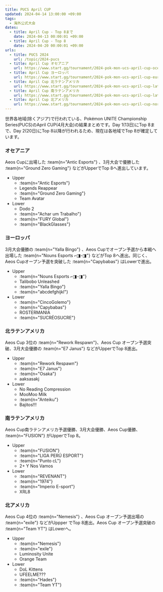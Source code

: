 ```yaml
---
title: PUCS April CUP
updated: 2024-04-14 13:00:00 +09:00
tags:
  - 海外公式大会
dates:
  - title: April Cup - Top 8まで
    date: 2024-04-13 00:00:01 +09:00
  - title: April Cup - Top 8
    date: 2024-04-20 00:00:01 +09:00
urls:
  - title: PUCS 2024
    url: /topic/2024-pucs
  - title: April Cup オセアニア
    url: https://www.start.gg/tournament/2024-pok-mon-ucs-april-cup-oceania/details
  - title: April Cup ヨーロッパ
    url: https://www.start.gg/tournament/2024-pok-mon-ucs-april-cup-europe/details
  - title: April Cup 北ラテンアメリカ
    url: https://www.start.gg/tournament/2024-pok-mon-ucs-april-cup-latin-america-north/details
  - title: April Cup 南ラテンアメリカ
    url: https://www.start.gg/tournament/2024-pok-mon-ucs-april-cup-latin-america-south/details
  - title: April Cup 北アメリカ
    url: https://www.start.gg/tournament/2024-pok-mon-ucs-april-cup-north-america/details
---
```


世界各地域(除くアジア)で行われている、Pokémon UNITE Championship Series(PUCS)のApril CUP(4月大会)の結果まとめです。Day 1(13日)にTop 8まで、Day 2(20日)にTop 8以降が行われるため、現在は各地域でTop 8が確定しています。

<!-- more -->

### オセアニア
Aeos Cupに出場した :team{n="Antic Esports"} 、3月大会で優勝した :team{n="Ground Zero Gaming"} などがUpperでTop 8へ進出しています。

- Upper
  - :team{n="Antic Esports"}
  - Legends Reappear
  - :team{n="Ground Zero Gaming"}
  - Team Avatar
- Lower
  - Dodo 2
  - :team{n="Achar um Trabalho"}
  - :team{n="FURY Global"}
  - :team{n="BlackGlasses"}

### ヨーロッパ
3月大会優勝の :team{n="Yalla Bingo"} 、Aeos Cupでオープン予選から本戦へ出場した :team{n="Nouns Esports ⌐◨-◨"} などがTop 8へ進出。同じく、Aeos Cupオープン予選を突破した :team{n="Capybabas"} はLowerで進出。

- Upper
  - :team{n="Nouns Esports ⌐◨-◨"}
  - Talibobo Unleashed
  - :team{n="Yalla Bingo"}
  - :team{n="abcdefghijkl"}
- Lower
  - :team{n="CincoGolemo"}
  - :team{n="Capybabas"}
  - ROSTERMANIA
  - :team{n="SUCRÉOSUCRE"}

### 北ラテンアメリカ
Aeos Cup 3位の :team{n="Rework Respawn"}、Aeos Cup オープン予選突破、3月大会優勝の :team{n="E7 Janus"} などがUpperでTop 8進出。

- Upper
  - :team{n="Rework Respawn"}
  - :team{n="E7 Janus"}
  - :team{n="Osaka"}
  - aaksasakj
- Lower
  - No Reading Compression
  - MooMoo Milk
  - :team{n="Anteiku"}
  - Bajitos!!!

### 南ラテンアメリカ
Aeos Cup南ラテンアメリカ予選優勝、3月大会優勝、Aeos Cup優勝、 :team{n="FUSION"} がUpperでTop 8。

- Upper
  - :team{n="FUSION"}
  - :team{n="LIGA PERÚ ESPORT"}
  - :team{n="Punto cL"}
  - 2+ Y Nos Vamos
- Lower
  - :team{n="REVENANT"}
  - :team{n="1974"}
  - :team{n="Imperio E-sport"}
  - XRL8

### 北アメリカ
Aeos Cup 4位の :team{n="Nemesis"} 、Aeos Cup オープン予選出場の :team{n="exile"} などがUppper でTop 8進出。Aeos Cup オープン予選突破の :team{n="Team YT"} はLowerへ。

- Upper
  - :team{n="Nemesis"}
  - :team{n="exile"}
  - Luminosity Unite
  - Orange Team
- Lower
  - DoL Kittens
  - UFEELME???
  - :team{n="Hades"}
  - :team{n="Team YT"}